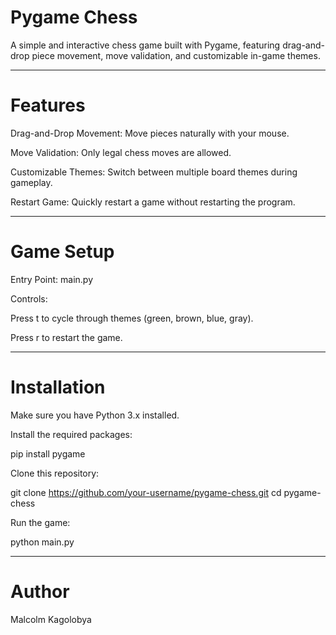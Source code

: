 # Pygame Chess

A simple and interactive chess game built with Pygame, featuring drag-and-drop piece movement, move validation, and customizable in-game themes.

---

# Features

Drag-and-Drop Movement: Move pieces naturally with your mouse.

Move Validation: Only legal chess moves are allowed.

Customizable Themes: Switch between multiple board themes during gameplay.

Restart Game: Quickly restart a game without restarting the program.

---

# Game Setup

Entry Point: main.py

Controls:

Press t to cycle through themes (green, brown, blue, gray).

Press r to restart the game.

---

# Installation

Make sure you have Python 3.x installed.

Install the required packages:

pip install pygame


Clone this repository:

git clone https://github.com/your-username/pygame-chess.git
cd pygame-chess


Run the game:

python main.py

---

# Author
Malcolm Kagolobya